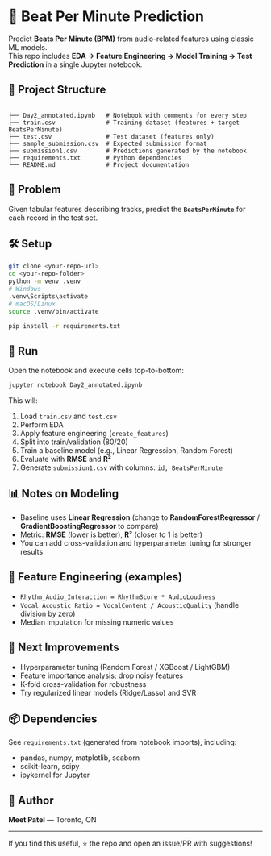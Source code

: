 # 🎵 Beat Per Minute Prediction

Predict **Beats Per Minute (BPM)** from audio-related features using classic ML models.  
This repo includes **EDA → Feature Engineering → Model Training → Test Prediction** in a single Jupyter notebook.

## 📂 Project Structure
```
.
├── Day2_annotated.ipynb   # Notebook with comments for every step
├── train.csv              # Training dataset (features + target BeatsPerMinute)
├── test.csv               # Test dataset (features only)
├── sample_submission.csv  # Expected submission format
├── submission1.csv        # Predictions generated by the notebook
├── requirements.txt       # Python dependencies
└── README.md              # Project documentation
```

## 🧠 Problem
Given tabular features describing tracks, predict the **`BeatsPerMinute`** for each record in the test set.

## 🛠️ Setup
```bash
git clone <your-repo-url>
cd <your-repo-folder>
python -m venv .venv
# Windows
.venv\Scripts\activate
# macOS/Linux
source .venv/bin/activate

pip install -r requirements.txt
```

## 🚀 Run
Open the notebook and execute cells top-to-bottom:
```bash
jupyter notebook Day2_annotated.ipynb
```
This will:
1. Load `train.csv` and `test.csv`
2. Perform EDA
3. Apply feature engineering (`create_features`)
4. Split into train/validation (80/20)
5. Train a baseline model (e.g., Linear Regression, Random Forest)
6. Evaluate with **RMSE** and **R²**
7. Generate `submission1.csv` with columns: `id, BeatsPerMinute`

## 📊 Notes on Modeling
- Baseline uses **Linear Regression** (change to **RandomForestRegressor** / **GradientBoostingRegressor** to compare)
- Metric: **RMSE** (lower is better), **R²** (closer to 1 is better)
- You can add cross-validation and hyperparameter tuning for stronger results

## 🧩 Feature Engineering (examples)
- `Rhythm_Audio_Interaction = RhythmScore * AudioLoudness`
- `Vocal_Acoustic_Ratio = VocalContent / AcousticQuality` (handle division by zero)
- Median imputation for missing numeric values

## 🔮 Next Improvements
- Hyperparameter tuning (Random Forest / XGBoost / LightGBM)
- Feature importance analysis; drop noisy features
- K-fold cross-validation for robustness
- Try regularized linear models (Ridge/Lasso) and SVR

## 📦 Dependencies
See `requirements.txt` (generated from notebook imports), including:
- pandas, numpy, matplotlib, seaborn
- scikit-learn, scipy
- ipykernel for Jupyter

## 👤 Author
**Meet Patel** — Toronto, ON

---
If you find this useful, ⭐ the repo and open an issue/PR with suggestions!
